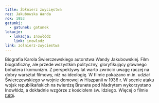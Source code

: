 ```yaml
---
title: Żołnierz zwycięstwa
rez: Jakubowska Wanda
rok: 1953
gatunki: 
  - gatunek: gatunek
lokacje:
  - lokacja: Inowłódz
    link: inowlodz
link: zolnierz-zwyciestwa
---
```

Biografia Karola Świerczewskiego autorstwa Wandy Jakubowskiej. Film biograficzny, ale przede wszystkim polityczny, gloryfikujący głównego bohatera i komunizm. Z perspektywy lat warto zwrócić uwagę raczej na dobry warsztat filmowy, niż na ideologię.
W filmie pokazano m.in. udział Świerczewskiego w wojnie domowej w Hiszpanii w 1936 r. W scenie ataku wojsk republikańskich na twierdzę Brunete pod Madrytem wykorzystano Inowłódz, a dokładnie wzgórze z kościołem św. Idziego. 
Więcej o filmie [*tutaj*](http://www.filmpolski.pl/fp/index.php?film=122500).
